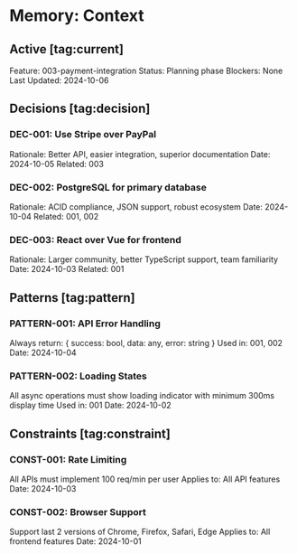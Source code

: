 # Memory: Context

## Active [tag:current]
Feature: 003-payment-integration
Status: Planning phase
Blockers: None
Last Updated: 2024-10-06

## Decisions [tag:decision]

### DEC-001: Use Stripe over PayPal
Rationale: Better API, easier integration, superior documentation
Date: 2024-10-05
Related: 003

### DEC-002: PostgreSQL for primary database
Rationale: ACID compliance, JSON support, robust ecosystem
Date: 2024-10-04
Related: 001, 002

### DEC-003: React over Vue for frontend
Rationale: Larger community, better TypeScript support, team familiarity
Date: 2024-10-03
Related: 001

## Patterns [tag:pattern]

### PATTERN-001: API Error Handling
Always return: { success: bool, data: any, error: string }
Used in: 001, 002
Date: 2024-10-04

### PATTERN-002: Loading States
All async operations must show loading indicator with minimum 300ms display time
Used in: 001
Date: 2024-10-02

## Constraints [tag:constraint]

### CONST-001: Rate Limiting
All APIs must implement 100 req/min per user
Applies to: All API features
Date: 2024-10-03

### CONST-002: Browser Support
Support last 2 versions of Chrome, Firefox, Safari, Edge
Applies to: All frontend features
Date: 2024-10-01
